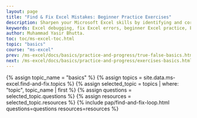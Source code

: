 ```yaml
---
layout: page
title: "Find & Fix Excel Mistakes: Beginner Practice Exercises"
description: Sharpen your Microsoft Excel skills by identifying and correcting common statement errors with these beginner-friendly practice exercises.
keywords: Excel debugging, fix Excel errors, beginner Excel practice, Excel exercises, coding mistakes, Excel syntax errors, learn Excel basics, Excel troubleshooting, Excel practice problems, Excel error correction
author: Muhammad Yasir Bhutta.
toc: toc/ms-excel-toc.html
topic: "basics"
course: "ms-excel"
prev: /ms-excel/docs/basics/practice-and-progress/true-false-basics.html
next: /ms-excel/docs/basics/practice-and-progress/exercises-basics.html
---
```


{% assign topic_name = "basics" %}
{% assign topics = site.data.ms-excel.find-and-fix.topics %}
{% assign selected_topic = topics | where: "topic", topic_name | first %}
{% assign questions = selected_topic.questions %}
{% assign resources = selected_topic.resources %}
{% include pap/find-and-fix-loop.html questions=questions resources=resources %}


